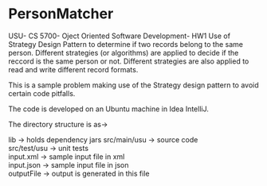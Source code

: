 # PersonMatcher
USU- CS 5700- Oject Oriented Software Development- HW1
Use of Strategy Design Pattern to determine if two records belong to the same person. Different strategies (or algorithms) are applied to decide if the reccord is the same person or not. Different strategies are also applied to read and write different record formats.  

This is a sample problem making use of the Strategy design pattern to avoid certain code pitfalls.


The code is developed on an Ubuntu machine in Idea IntelliJ.

The directory structure is as->

lib -> holds dependency jars
src/main/usu -> source code  
src/test/usu -> unit tests  
input.xml -> sample input file in xml  
input.json -> sample input file in json  
outputFile -> output is generated in this file
